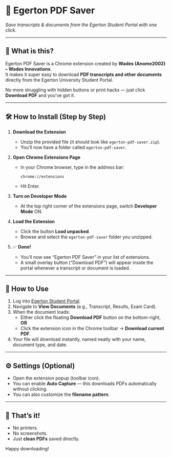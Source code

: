 # 📘 Egerton PDF Saver
_Save transcripts & documents from the Egerton Student Portal with one click._

---

## 🚀 What is this?
Egerton PDF Saver is a Chrome extension created by **Wades (Anome2002) – Wades Innovations**.  
It makes it super easy to download **PDF transcripts and other documents** directly from the Egerton University Student Portal.

No more struggling with hidden buttons or print hacks — just click **Download PDF** and you’ve got it.

---

## 🛠 How to Install (Step by Step)

1. **Download the Extension**  
   - Unzip the provided file (it should look like `egerton-pdf-saver.zip`).  
   - You’ll now have a folder called `egerton-pdf-saver`.

2. **Open Chrome Extensions Page**  
   - In your Chrome browser, type in the address bar:  
     ```
     chrome://extensions
     ```  
   - Hit Enter.

3. **Turn on Developer Mode**  
   - At the top right corner of the extensions page, switch **Developer Mode** ON.

4. **Load the Extension**  
   - Click the button **Load unpacked**.  
   - Browse and select the `egerton-pdf-saver` folder you unzipped.

5. ✅ **Done!**  
   - You’ll now see “Egerton PDF Saver” in your list of extensions.  
   - A small overlay button (“Download PDF”) will appear inside the portal whenever a transcript or document is loaded.

---

## 📄 How to Use

1. Log into [Egerton Student Portal](https://studentportal.egerton.ac.ke/).  
2. Navigate to **View Documents** (e.g., Transcript, Results, Exam Card).  
3. When the document loads:  
   - Either click the floating **Download PDF** button on the bottom-right, **OR**  
   - Click the extension icon in the Chrome toolbar → **Download current PDF**.  
4. Your file will download instantly, named neatly with your name, document type, and date.

---

## ⚙️ Settings (Optional)

- Open the extension popup (toolbar icon).  
- You can enable **Auto Capture** — this downloads PDFs automatically without clicking.  
- You can also customize the **filename pattern**.

---

## 🎉 That’s it!
- No printers.  
- No screenshots.  
- Just **clean PDFs** saved directly.

Happy downloading!
